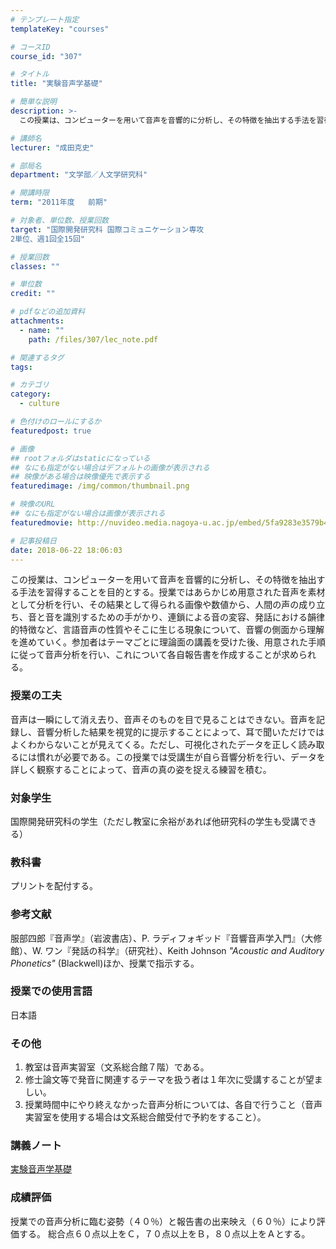 ```yaml
---
# テンプレート指定
templateKey: "courses"

# コースID
course_id: "307"

# タイトル
title: "実験音声学基礎"

# 簡単な説明
description: >-
  この授業は、コンピューターを用いて音声を音響的に分析し、その特徴を抽出する手法を習得することを目的とする。授業ではあらかじめ用意された音声を素材として分析を行い、その結果として得られる画像や数値から、...

# 講師名
lecturer: "成田克史"

# 部局名
department: "文学部／人文学研究科"

# 開講時限
term: "2011年度	前期"

# 対象者、単位数、授業回数
target: "国際開発研究科 国際コミュニケーション専攻
2単位、週1回全15回"

# 授業回数
classes: ""

# 単位数
credit: ""

# pdfなどの追加資料
attachments: 
  - name: "" 
    path: /files/307/lec_note.pdf

# 関連するタグ
tags:

# カテゴリ
category:
  - culture

# 色付けのロールにするか
featuredpost: true

# 画像
## rootフォルダはstaticになっている
## なにも指定がない場合はデフォルトの画像が表示される
## 映像がある場合は映像優先で表示する
featuredimage: /img/common/thumbnail.png

# 映像のURL
## なにも指定がない場合は画像が表示される
featuredmovie: http://nuvideo.media.nagoya-u.ac.jp/embed/5fa9283e3579b4579f5b4fedfd71268f4aac86c1

# 記事投稿日
date: 2018-06-22 18:06:03
---
```


この授業は、コンピューターを用いて音声を音響的に分析し、その特徴を抽出する手法を習得することを目的とする。授業ではあらかじめ用意された音声を素材として分析を行い、その結果として得られる画像や数値から、人間の声の成り立ち、音と音を識別するための手がかり、連鎖による音の変容、発話における韻律的特徴など、言語音声の性質やそこに生じる現象について、音響の側面から理解を進めていく。参加者はテーマごとに理論面の講義を受けた後、用意された手順に従って音声分析を行い、これについて各自報告書を作成することが求められる。

### 授業の工夫

音声は一瞬にして消え去り、音声そのものを目で見ることはできない。音声を記録し、音響分析した結果を視覚的に提示することによって、耳で聞いただけではよくわからないことが見えてくる。ただし、可視化されたデータを正しく読み取るには慣れが必要である。この授業では受講生が自ら音響分析を行い、データを詳しく観察することによって、音声の真の姿を捉える練習を積む。



### 対象学生

国際開発研究科の学生（ただし教室に余裕があれば他研究科の学生も受講できる）

### 教科書

プリントを配付する。

### 参考文献

服部四郎『音声学』（岩波書店）、P. ラディフォギッド『音響音声学入門』（大修館）、W. ワン『発話の科学』（研究社）、Keith Johnson <cite>"Acoustic and Auditory Phonetics"</cite> (Blackwell)ほか、授業で指示する。

### 授業での使用言語

日本語

### その他

1. 教室は音声実習室（文系総合館７階）である。
2. 修士論文等で発音に関連するテーマを扱う者は１年次に受講することが望ましい。
3. 授業時間中にやり終えなかった音声分析については、各自で行うこと（音声実習室を使用する場合は文系総合館受付で予約をすること）。



### 講義ノート

[実験音声学基礎](/files/307/lec_note.pdf) 



### 成績評価

授業での音声分析に臨む姿勢（４０％）と報告書の出来映え（６０％）により評価する。 総合点６０点以上をＣ，７０点以上をＢ，８０点以上をＡとする。

